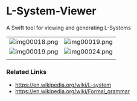 # L-System-Viewer

A Swift tool for viewing and generating L-Systems

|                                       |                                       |
|            :---:                      |             :---:                     |
| ![img00018.png](/images/img00018.png) | ![img00019.png](/images/img00019.png) |
| ![img00019.png](/images/img00019.png) | ![img00024.png](/images/img00024.png) |
|                                       |                                       |

### Related Links
- https://en.wikipedia.org/wiki/L-system
- https://en.wikipedia.org/wiki/Formal_grammar
